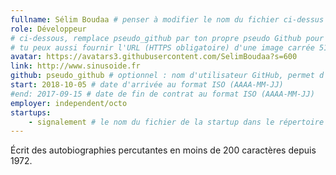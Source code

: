 ```yaml
---
fullname: Sélim Boudaa # penser à modifier le nom du fichier ci-dessus en prenom.nom.md ! 
role: Développeur
# ci-dessous, remplace pseudo_github par ton propre pseudo Github pour utiliser la photo de ton profil
# tu peux aussi fournir l'URL (HTTPS obligatoire) d'une image carrée 512x512 minimum
avatar: https://avatars3.githubusercontent.com/SelimBoudaa?s=600
link: http://www.sinusoide.fr
github: pseudo_github # optionnel : nom d'utilisateur GitHub, permet d'être ajouté automatiquement à l'organisation GitHub betagouv
start: 2018-10-05 # date d'arrivée au format ISO (AAAA-MM-JJ)
#end: 2017-09-15 # date de fin de contrat au format ISO (AAAA-MM-JJ)
employer: independent/octo
startups:
    - signalement # le nom du fichier de la startup dans le répertoire /_startup/ sans l'extension .md
---
```


Écrit des autobiographies percutantes en moins de 200 caractères depuis 1972.
